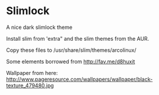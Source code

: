 # Slimlock
A nice dark slimlock theme


Install slim from 'extra" and the slim themes from the AUR.

Copy these files to /usr/share/slim/themes/arcolinux/

Some elements borrowed from http://fav.me/d8huxit

Wallpaper from here: http://www.pageresource.com/wallpapers/wallpaper/black-texture_479480.jpg
